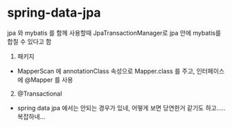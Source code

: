 # spring-data-jpa

jpa 와 mybatis 를 함께 사용할때
JpaTransactionManager로 jpa 안에 mybatis를 합칠 수 있다고 함

1. 패키지
 - MapperScan 에 annotationClass 속성으로 Mapper.class 를 주고, 인터페이스에 @Mapper 를 사용
2. @Transactional
 - spring data jpa 에서는 안되는 경우가 있네, 어떻게 보면 당연한거 같기도 하고..... 복잡하네...